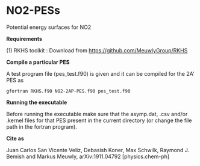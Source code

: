 # NO2-PESs
Potential energy surfaces for NO2

**Requirements**

(1) RKHS toolkit : Download from https://github.com/MeuwlyGroup/RKHS

**Compile a particular PES**

A test program file (pes_test.f90) is given and it can be compiled for the 2A' PES as

`gfortran RKHS.f90 NO2-2AP-PES.f90 pes_test.f90`

**Running the executable**

Before running the executable make sure that the asymp.dat, .csv and/or .kernel files for that PES present in the current directory (or change the file path in the fortran program).

**Cite as**

Juan Carlos San Vicente Veliz, Debasish Koner, Max Schwilk, Raymond J. Bemish and Markus Meuwly, arXiv:1911.04792 [physics.chem-ph]
